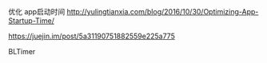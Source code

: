 优化 app启动时间
http://yulingtianxia.com/blog/2016/10/30/Optimizing-App-Startup-Time/

https://juejin.im/post/5a31190751882559e225a775


BLTimer